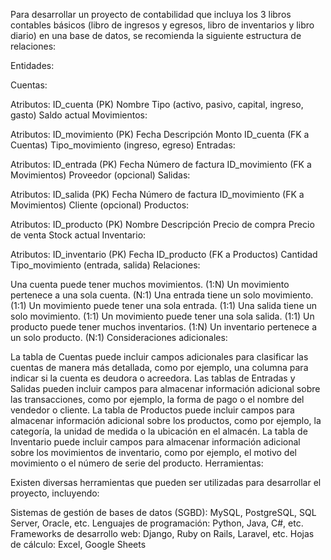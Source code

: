 Para desarrollar un proyecto de contabilidad que incluya los 3 libros contables básicos (libro de ingresos y egresos, libro de inventarios y libro diario) en una base de datos, se recomienda la siguiente estructura de relaciones:

Entidades:

Cuentas:

Atributos:
ID_cuenta (PK)
Nombre
Tipo (activo, pasivo, capital, ingreso, gasto)
Saldo actual
Movimientos:

Atributos:
ID_movimiento (PK)
Fecha
Descripción
Monto
ID_cuenta (FK a Cuentas)
Tipo_movimiento (ingreso, egreso)
Entradas:

Atributos:
ID_entrada (PK)
Fecha
Número de factura
ID_movimiento (FK a Movimientos)
Proveedor (opcional)
Salidas:

Atributos:
ID_salida (PK)
Fecha
Número de factura
ID_movimiento (FK a Movimientos)
Cliente (opcional)
Productos:

Atributos:
ID_producto (PK)
Nombre
Descripción
Precio de compra
Precio de venta
Stock actual
Inventario:

Atributos:
ID_inventario (PK)
Fecha
ID_producto (FK a Productos)
Cantidad
Tipo_movimiento (entrada, salida)
Relaciones:

Una cuenta puede tener muchos movimientos. (1:N)
Un movimiento pertenece a una sola cuenta. (N:1)
Una entrada tiene un solo movimiento. (1:1)
Un movimiento puede tener una sola entrada. (1:1)
Una salida tiene un solo movimiento. (1:1)
Un movimiento puede tener una sola salida. (1:1)
Un producto puede tener muchos inventarios. (1:N)
Un inventario pertenece a un solo producto. (N:1)
Consideraciones adicionales:

La tabla de Cuentas puede incluir campos adicionales para clasificar las cuentas de manera más detallada, como por ejemplo, una columna para indicar si la cuenta es deudora o acreedora.
Las tablas de Entradas y Salidas pueden incluir campos para almacenar información adicional sobre las transacciones, como por ejemplo, la forma de pago o el nombre del vendedor o cliente.
La tabla de Productos puede incluir campos para almacenar información adicional sobre los productos, como por ejemplo, la categoría, la unidad de medida o la ubicación en el almacén.
La tabla de Inventario puede incluir campos para almacenar información adicional sobre los movimientos de inventario, como por ejemplo, el motivo del movimiento o el número de serie del producto.
Herramientas:

Existen diversas herramientas que pueden ser utilizadas para desarrollar el proyecto, incluyendo:

Sistemas de gestión de bases de datos (SGBD): MySQL, PostgreSQL, SQL Server, Oracle, etc.
Lenguajes de programación: Python, Java, C#, etc.
Frameworks de desarrollo web: Django, Ruby on Rails, Laravel, etc.
Hojas de cálculo: Excel, Google Sheets